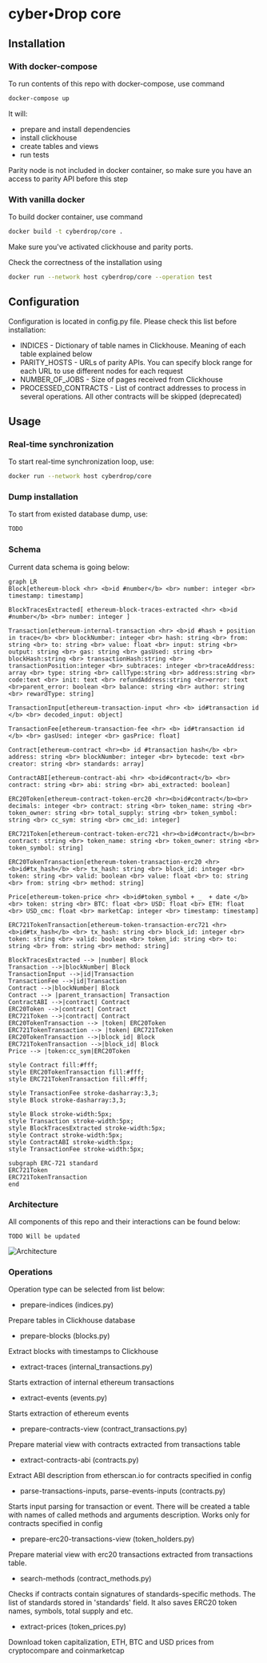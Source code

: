 # cyber•Drop core

## Installation

### With docker-compose

To run contents of this repo with docker-compose, use command

```bash
docker-compose up
```

It will:
- prepare and install dependencies
- install clickhouse
- create tables and views
- run tests

Parity node is not included in docker container, so make sure you have an access to parity API before this step

### With vanilla docker

To build docker container, use command

```bash
docker build -t cyberdrop/core .
```

Make sure you've activated clickhouse and parity ports. 

Check the correctness of the installation using

```bash
docker run --network host cyberdrop/core --operation test
```

## Configuration

Configuration is located in config.py file. Please check this list before installation:
- INDICES - Dictionary of table names in Clickhouse. Meaning of each table explained below
- PARITY_HOSTS - URLs of parity APIs. You can specify block range for each URL to use different nodes for each request
- NUMBER_OF_JOBS - Size of pages received from Clickhouse
- PROCESSED_CONTRACTS - List of contract addresses to process in several operations. All other contracts will be skipped (deprecated)

## Usage

### Real-time synchronization

To start real-time synchronization loop, use:
```bash
docker run --network host cyberdrop/core
```

### Dump installation

To start from existed database dump, use:
```bash
TODO
```

### Schema

Current data schema is going below:

```mermaid
graph LR
Block[ethereum-block <hr> <b>id #number</b> <br> number: integer <br> timestamp: timestamp]

BlockTracesExtracted[ ethereum-block-traces-extracted <hr> <b>id #number</b> <br> number: integer ]

Transaction[ethereum-internal-transaction <hr> <b>id #hash + position in trace</b> <br> blockNumber: integer <br> hash: string <br> from: string <br> to: string <br> value: float <br> input: string <br> output: string <br> gas: string <br> gasUsed: string <br> blockHash:string <br> transactionHash:string <br> transactionPosition:integer <br> subtraces: integer <br>traceAddress: array <br> type: string <br> callType:string <br> address:string <br> code:text <br> init: text <br> refundAddress:string <br>error: text <br>parent_error: boolean <br> balance: string <br> author: string <br> rewardType: string]

TransactionInput[ethereum-transaction-input <hr> <b> id#transaction id </b> <br> decoded_input: object]

TransactionFee[ethereum-transaction-fee <hr> <b> id#transaction id </b> <br> gasUsed: integer <br> gasPrice: float]

Contract[ethereum-contract <hr><b> id #transaction hash</b> <br>  address: string <br> blockNumber: integer <br> bytecode: text <br> creator: string <br> standards: array]

ContractABI[ethereum-contract-abi <hr> <b>id#contract</b> <br> contract: string <br> abi: string <br> abi_extracted: boolean]

ERC20Token[ethereum-contract-token-erc20 <hr><b>id#contract</b><br> decimals: integer <br> contract: string <br> token_name: string <br> token_owner: string <br> total_supply: string <br> token_symbol: string <br> cc_sym: string <br> cmc_id: integer]

ERC721Token[ethereum-contract-token-erc721 <hr><b>id#contract</b><br> contract: string <br> token_name: string <br> token_owner: string <br> token_symbol: string]

ERC20TokenTransaction[ethereum-token-transaction-erc20 <hr> <b>id#tx_hash</b> <br> tx_hash: string <br> block_id: integer <br> token: string <br> valid: boolean <br> value: float <br> to: string <br> from: string <br> method: string]

Price[ethereum-token-price <hr> <b>id#token_symbol + _  + date </b><br> token: string <br> BTC: float <br> USD: float <br> ETH: float <br> USD_cmc: float <br> marketCap: integer <br> timestamp: timestamp]

ERC721TokenTransaction[ethereum-token-transaction-erc721 <hr> <b>id#tx_hash</b> <br> tx_hash: string <br> block_id: integer <br> token: string <br> valid: boolean <br> token_id: string <br> to: string <br> from: string <br> method: string]

BlockTracesExtracted --> |number| Block
Transaction -->|blockNumber| Block
TransactionInput -->|id|Transaction
TransactionFee -->|id|Transaction
Contract -->|blockNumber| Block
Contract --> |parent_transaction| Transaction
ContractABI -->|contract| Contract
ERC20Token -->|contract| Contract
ERC721Token -->|contract| Contract
ERC20TokenTransaction --> |token| ERC20Token
ERC721TokenTransaction --> |token| ERC721Token
ERC20TokenTransaction -->|block_id| Block
ERC721TokenTransaction -->|block_id| Block
Price --> |token:cc_sym|ERC20Token

style Contract fill:#fff;
style ERC20TokenTransaction fill:#fff;
style ERC721TokenTransaction fill:#fff;

style TransactionFee stroke-dasharray:3,3;
style Block stroke-dasharray:3,3;

style Block stroke-width:5px;
style Transaction stroke-width:5px;
style BlockTracesExtracted stroke-width:5px;
style Contract stroke-width:5px;
style ContractABI stroke-width:5px;
style TransactionFee stroke-width:5px;

subgraph ERC-721 standard
ERC721Token
ERC721TokenTransaction
end
```

### Architecture

All components of this repo and their interactions can be found below:

```
TODO Will be updated
```

![Architecture](core.png)

### Operations
Operation type can be selected from list below:

- prepare-indices (indices.py)

Prepare tables in Clickhouse database

- prepare-blocks (blocks.py)

Extract blocks with timestamps to Clickhouse

- extract-traces (internal_transactions.py)

Starts extraction of internal ethereum transactions

- extract-events (events.py)

Starts extraction of ethereum events

- prepare-contracts-view (contract_transactions.py)

Prepare material view with contracts extracted from transactions table

- extract-contracts-abi (contracts.py)

Extract ABI description from etherscan.io for contracts specified in config

- parse-transactions-inputs, parse-events-inputs (contracts.py)

Starts input parsing for transaction or event. 
There will be created a table with names of called methods and arguments description.
Works only for contracts specified in config

- prepare-erc20-transactions-view (token_holders.py)

Prepare material view with erc20 transactions extracted from transactions table.

- search-methods (contract_methods.py)

Checks if contracts contain signatures of standards-specific methods. The list of standards stored in 'standards' field.
It also saves ERC20 token names, symbols, total supply and etc.

- extract-prices (token_prices.py)

Download token capitalization, ETH, BTC and USD prices from cryptocompare and coinmarketcap
